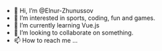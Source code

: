 - 👋 Hi, I’m @Elnur-Zhunussov
- 👀 I’m interested in sports, coding, fun and games.
- 🌱 I’m currently learning Vue.js
- 💞️ I’m looking to collaborate on something.
- 📫 How to reach me ...

<!---
Elnur-Zhunussov/Elnur-Zhunussov is a ✨ special ✨ repository because its `README.md` (this file) appears on your GitHub profile.
You can click the Preview link to take a look at your changes.
--->
